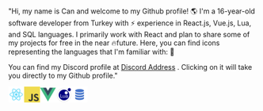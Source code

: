 "Hi, my name is Can and welcome to my Github profile! 🌎
I'm a 16-year-old software developer from Turkey with ⚡️ experience in React.js, Vue.js, Lua, and SQL languages. I primarily work with React and plan to share some of my projects for free in the near 🔥future. Here, you can find icons representing the languages that I'm familiar with:  🥤

You can find my Discord profile at <a href="https://discordapp.com/users/425336949516140547" target="_blank">Discord Address</a>
. Clicking on it will take you directly to my Github profile."


<img height="32" width="32" src="https://raw.githubusercontent.com/github/explore/80688e429a7d4ef2fca1e82350fe8e3517d3494d/topics/react/react.png" align="left" />
<img height="32" width="32" src="https://raw.githubusercontent.com/github/explore/80688e429a7d4ef2fca1e82350fe8e3517d3494d/topics/javascript/javascript.png" align="left"/>
<img height="32" width="32" src="https://raw.githubusercontent.com/github/explore/80688e429a7d4ef2fca1e82350fe8e3517d3494d/topics/vue/vue.png" align="left"/>
<img height="32" width="32" src="https://raw.githubusercontent.com/github/explore/80688e429a7d4ef2fca1e82350fe8e3517d3494d/topics/lua/lua.png" align="left"/>
<img height="32" width="32" src="https://raw.githubusercontent.com/github/explore/80688e429a7d4ef2fca1e82350fe8e3517d3494d/topics/sql/sql.png" align="left"/>


